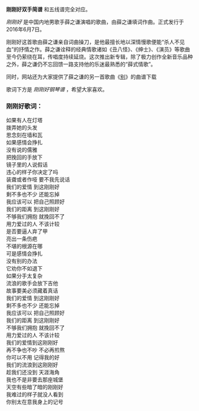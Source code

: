 

**刚刚好双手简谱** 和五线谱完全对应。

_刚刚好_ 是中国内地男歌手薛之谦演唱的歌曲，由薛之谦填词作曲。正式发行于2016年6月7日。

刚刚好这首歌由薛之谦亲自词曲操刀，是他最擅长地以深情慢歌便能“杀人不见血”的抒情之作。薛之谦诠释的经典情歌诸如《丑八怪》、《绅士》、《演员》等歌曲至今仍萦绕在耳，传唱度持续延烧。这次推出新专辑，除了极力创作全新音乐品种之外，薛之谦仍不忘回馈一路支持他的乐迷最熟悉的“薛式情歌”。

同时，网站还为大家提供了薛之谦的另一首歌曲《[别](Music-8579-别-薛之谦.html "别")》的曲谱下载

歌词下方是 _刚刚好钢琴谱_ ，希望大家喜欢。

### 刚刚好歌词：

如果有人在灯塔  
拨弄她的头发  
思念刻在墙和瓦  
如果感情会挣扎  
没有说的儒雅  
把挽回的手放下  
镜子里的人说假话  
违心的样子你决定了吗  
装聋或者作哑 要不我先说话  
我们的爱情 到这刚刚好  
剩不多也不少 还能忘掉  
我应该可以 把自己照顾好  
我们的距离 到这刚刚好  
不够我们拥抱 就挽回不了  
用力爱过的人 不该计较  
是否要逼人弃了甲  
亮出一条伤疤  
不堪的根源在哪  
可是感情会挣扎  
没有别的办法  
它劝你不如退下  
如果分手太复杂  
流浪的歌手会放下吉他  
故事要美必须藏着真话  
我们的爱情 到这刚刚好  
剩不多也不少 还能忘掉  
我应该可以 把自己照顾好  
我们的距离 到这刚刚好  
不够我们拥抱 就挽回不了  
用力爱过的人 不该计较  
我们的爱情到这刚刚好  
再不争也不吵 不必再煎熬  
你可以不用 记得我的好  
我们的流浪到这刚刚好  
趁我们还没到 天涯海角  
我也不是非要去那座城堡  
天空有些暗了暗的刚刚好  
我难过的样子就没人看到  
你别太在意我身上的记号


